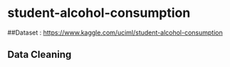 # student-alcohol-consumption

##Dataset : https://www.kaggle.com/uciml/student-alcohol-consumption

## Data Cleaning
